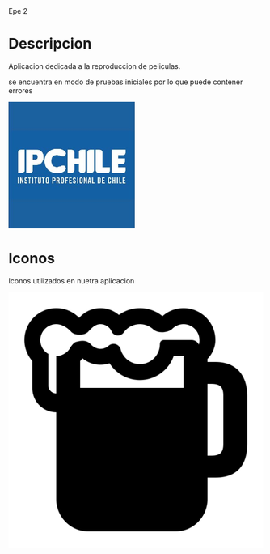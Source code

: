 <html>
   
  <head>
   <link rel="icon" href="ip.jpg" type="image/jpg" > 
    <tittle>Epe 2 </tittle>
  </head>
  <body>
    <div>
    <h1>Descripcion</h1>
    <p>Aplicacion dedicada a la reproduccion de peliculas.</p>
      <p>se encuentra en modo de pruebas iniciales por lo que puede contener errores</p>
    </div>
    <div>
      <img src="ip.jpg" width="250" height="250">
    </div>
   <h1>Iconos</h1>
   <p>Iconos utilizados en nuetra aplicacion</p>
   <img src="beer.svg">
    
  </body>
  </html>
